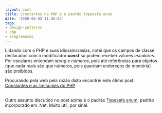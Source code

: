 ```yaml
---
layout: post
title: Constantes no PHP e o padrão Typesafe enum
date: '2008-06-05 11:26:54'
tags:
- design-patterns
- php
- programacao
---
```



Lidando com o PHP e suas idiossincrasias, notei que os campos de classe declarados com o modificador ***const*** só podem receber valores *escalares*. Por escalares entendam *string* e *números*, pois até referências para objetos (que nada mais são que números, pois guardam endereços de memória) são proibidos.

Procurando pela web pela razão disto encontrei este ótimo post:  
[ Constantes e as limitações do PHP](http://joseberardo.blogspot.com/2007/02/constantes-e-as-limitaes-do-php.html "Constantes e as limitações do PHP")

[](http://http://joseberardo.blogspot.com/2007/02/constantes-e-as-limitaes-do-php.html "Constantes e as limitações do PHP")  
 Outro assunto discutido no post acima é o padrão [Typesafe enum](http://www.javacamp.org/designPattern/enum.html "Typesafe Enum"), padrão incorporado em .Net. Muito útil, por sinal.


